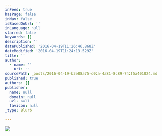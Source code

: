 ```yaml
---
inFeed: true
hasPage: false
inNav: false
isBasedOnUrl: ''
inLanguage: null
starred: false
keywords: []
description: ''
datePublished: '2016-04-19T11:26:46.868Z'
dateModified: '2016-04-19T11:24:13.529Z'
title: ''
author:
  - name: ''
    url: ''
sourcePath: _posts/2016-04-19-b3e88a75-d02a-4a81-8c89-742f5a401024.md
published: true
authors: []
publisher:
  name: null
  domain: null
  url: null
  favicon: null
_type: Blurb

---
```

![](https://the-grid-user-content.s3-us-west-2.amazonaws.com/e0d67e2b-57ba-4f96-b6ee-9f802319784b.jpg)